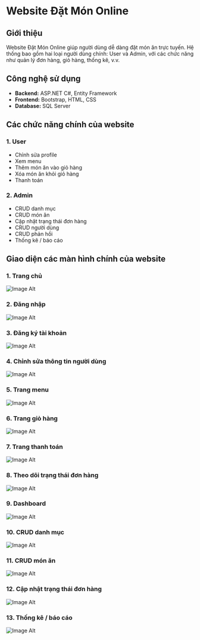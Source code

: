 # Website Đặt Món Online
## Giới thiệu
Website Đặt Món Online giúp người dùng dễ dàng đặt món ăn trực tuyến. Hệ thống bao gồm hai loại người dùng chính: User và Admin, với các chức năng như quản lý đơn hàng, giỏ hàng, thống kê, v.v.

## Công nghệ sử dụng
- **Backend:** ASP.NET C#, Entity Framework  
- **Frontend:** Bootstrap, HTML, CSS  
- **Database:** SQL Server

## Các chức năng chính của website
### 1. User
- Chỉnh sửa profile  
- Xem menu  
- Thêm món ăn vào giỏ hàng  
- Xóa món ăn khỏi giỏ hàng  
- Thanh toán  

### 2. Admin
- CRUD danh mục  
- CRUD món ăn  
- Cập nhật trạng thái đơn hàng  
- CRUD người dùng  
- CRUD phản hồi  
- Thống kê / báo cáo

  
## Giao diện các màn hình chính của website
### 1. Trang chủ
![Image Alt](https://github.com/vanhthu/DatMon/blob/0eb1c46e9b38a09f846b3130006076686cea3525/images/home.png)
### 2. Đăng nhập
 ![Image Alt](https://github.com/vanhthu/DatMon/blob/c2032d0f8c2d478f4bd4f52d252282081e8ccde0/images/login.PNG)
### 3. Đăng ký tài khoản
 ![Image Alt](https://github.com/vanhthu/DatMon/blob/0eb1c46e9b38a09f846b3130006076686cea3525/images/signup.PNG)
### 4. Chỉnh sửa thông tin người dùng
![Image Alt](https://github.com/vanhthu/DatMon/blob/0eb1c46e9b38a09f846b3130006076686cea3525/images/profile.png)
### 5. Trang menu
![Image Alt](https://github.com/vanhthu/DatMon/blob/0eb1c46e9b38a09f846b3130006076686cea3525/images/menu.PNG)
### 6. Trang giỏ hàng
![Image Alt](https://github.com/vanhthu/DatMon/blob/0eb1c46e9b38a09f846b3130006076686cea3525/images/cart.PNG)
### 7. Trang thanh toán
![Image Alt](https://github.com/vanhthu/DatMon/blob/0eb1c46e9b38a09f846b3130006076686cea3525/images/payment.png)
### 8. Theo dõi trạng thái đơn hàng
![Image Alt](https://github.com/vanhthu/DatMon/blob/0eb1c46e9b38a09f846b3130006076686cea3525/images/history.png)
### 9. Dashboard
![Image Alt](https://github.com/vanhthu/DatMon/blob/0eb1c46e9b38a09f846b3130006076686cea3525/images/dashboard.PNG)
### 10. CRUD danh mục
![Image Alt](https://github.com/vanhthu/DatMon/blob/0eb1c46e9b38a09f846b3130006076686cea3525/images/category.PNG)
### 11. CRUD món ăn
![Image Alt](https://github.com/vanhthu/DatMon/blob/0eb1c46e9b38a09f846b3130006076686cea3525/images/product.PNG)
### 12. Cập nhật trạng thái đơn hàng
![Image Alt](https://github.com/vanhthu/DatMon/blob/0eb1c46e9b38a09f846b3130006076686cea3525/images/statusorder.PNG)
### 13. Thống kê / báo cáo
![Image Alt](https://github.com/vanhthu/DatMon/blob/0eb1c46e9b38a09f846b3130006076686cea3525/images/report.PNG)
